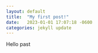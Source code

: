 ```yaml
---
layout: default
title:  "My first post!"
date:   2023-01-01 17:07:18 -0600
categories: jekyll update
---
```

Hello past